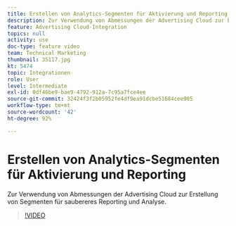 ```yaml
---
title: Erstellen von Analytics-Segmenten für Aktivierung und Reporting
description: Zur Verwendung von Abmessungen der Advertising Cloud zur Erstellung von Segmenten für saubereres Reporting und Analyse.
feature: Advertising Cloud-Integration
topics: null
activity: use
doc-type: feature video
team: Technical Marketing
thumbnail: 35117.jpg
kt: 5474
topic: Integrationen
role: User
level: Intermediate
exl-id: 0df46be9-bae9-4792-912a-7c95a7fce4ee
source-git-commit: 32424f3f2b05952fe4df9ea91dcbe51684cee905
workflow-type: tm+mt
source-wordcount: '42'
ht-degree: 92%

---
```


# Erstellen von Analytics-Segmenten für Aktivierung und Reporting

Zur Verwendung von Abmessungen der Advertising Cloud zur Erstellung von Segmenten für saubereres Reporting und Analyse.

>[!VIDEO](https://video.tv.adobe.com/v/35117/?quality=12&learn=on)
